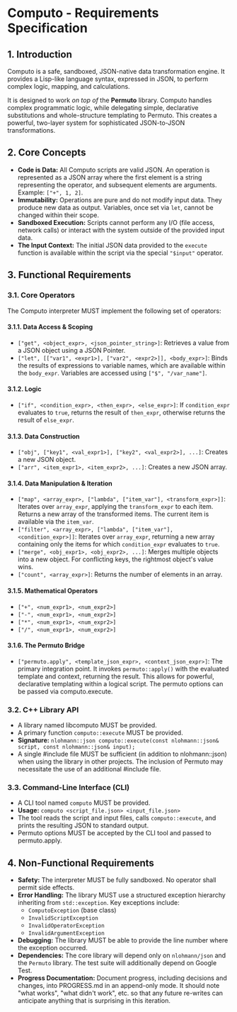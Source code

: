 # Computo - Requirements Specification

## 1. Introduction

Computo is a safe, sandboxed, JSON-native data transformation engine. It provides a Lisp-like language syntax, expressed in JSON, to perform complex logic, mapping, and calculations.

It is designed to work *on top of* the **Permuto** library. Computo handles complex programmatic logic, while delegating simple, declarative substitutions and whole-structure templating to Permuto. This creates a powerful, two-layer system for sophisticated JSON-to-JSON transformations.

## 2. Core Concepts

*   **Code is Data:** All Computo scripts are valid JSON. An operation is represented as a JSON array where the first element is a string representing the operator, and subsequent elements are arguments. Example: `["+", 1, 2]`.
*   **Immutability:** Operations are pure and do not modify input data. They produce new data as output. Variables, once set via `let`, cannot be changed within their scope.
*   **Sandboxed Execution:** Scripts cannot perform any I/O (file access, network calls) or interact with the system outside of the provided input data.
*   **The Input Context:** The initial JSON data provided to the `execute` function is available within the script via the special `"$input"` operator.

## 3. Functional Requirements

### 3.1. Core Operators

The Computo interpreter MUST implement the following set of operators:

#### 3.1.1. Data Access & Scoping
*   `["get", <object_expr>, <json_pointer_string>]`: Retrieves a value from a JSON object using a JSON Pointer.
*   `["let", [["var1", <expr1>], ["var2", <expr2>]], <body_expr>]`: Binds the results of expressions to variable names, which are available within the `body_expr`. Variables are accessed using `["$", "/var_name"]`.

#### 3.1.2. Logic
*   `["if", <condition_expr>, <then_expr>, <else_expr>]`: If `condition_expr` evaluates to `true`, returns the result of `then_expr`, otherwise returns the result of `else_expr`.

#### 3.1.3. Data Construction
*   `["obj", ["key1", <val_expr1>], ["key2", <val_expr2>], ...]`: Creates a new JSON object.
*   `["arr", <item_expr1>, <item_expr2>, ...]`: Creates a new JSON array.

#### 3.1.4. Data Manipulation & Iteration
*   `["map", <array_expr>, ["lambda", ["item_var"], <transform_expr>]]`: Iterates over `array_expr`, applying the `transform_expr` to each item. Returns a new array of the transformed items. The current item is available via the `item_var`.
*   `["filter", <array_expr>, ["lambda", ["item_var"], <condition_expr>]]`: Iterates over `array_expr`, returning a new array containing only the items for which `condition_expr` evaluates to `true`.
*   `["merge", <obj_expr1>, <obj_expr2>, ...]`: Merges multiple objects into a new object. For conflicting keys, the rightmost object's value wins.
*   `["count", <array_expr>]`: Returns the number of elements in an array.

#### 3.1.5. Mathematical Operators
*   `["+", <num_expr1>, <num_expr2>]`
*   `["-", <num_expr1>, <num_expr2>]`
*   `["*", <num_expr1>, <num_expr2>]`
*   `["/", <num_expr1>, <num_expr2>]`

#### 3.1.6. The Permuto Bridge
*   `["permuto.apply", <template_json_expr>, <context_json_expr>]`: The primary integration point. It invokes `permuto::apply()` with the evaluated template and context, returning the result. This allows for powerful, declarative templating within a logical script.  The permuto options can be passed via computo.execute.

### 3.2. C++ Library API

*   A library named libcomputo MUST be provided.
*   A primary function `computo::execute` MUST be provided.
*   **Signature:** `nlohmann::json computo::execute(const nlohmann::json& script, const nlohmann::json& input);`
*   A single #include file MUST be sufficient (in addition to nlohmann::json) when using the library in other projects.  The inclusion of Permuto may necessitate the use of an additional #include file.

### 3.3. Command-Line Interface (CLI)

*   A CLI tool named `computo` MUST be provided.
*   **Usage:** `computo <script_file.json> <input_file.json>`
*   The tool reads the script and input files, calls `computo::execute`, and prints the resulting JSON to standard output.
*   Permuto options MUST be accepted by the CLI tool and passed to permuto.apply.

## 4. Non-Functional Requirements

*   **Safety:** The interpreter MUST be fully sandboxed. No operator shall permit side effects.
*   **Error Handling:** The library MUST use a structured exception hierarchy inheriting from `std::exception`. Key exceptions include:
    *   `ComputoException` (base class)
    *   `InvalidScriptException`
    *   `InvalidOperatorException`
    *   `InvalidArgumentException`
*   **Debugging:** The library MUST be able to provide the line number where the exception occurred.
*   **Dependencies:** The core library will depend only on `nlohmann/json` and the `Permuto` library. The test suite will additionally depend on Google Test.
*   **Progress Documentation:** Document progress, including decisions and changes, into PROGRESS.md in an append-only mode.  It should note "what works", "what didn't work", etc. so that any future re-writes can anticipate anything that is surprising in this iteration.
